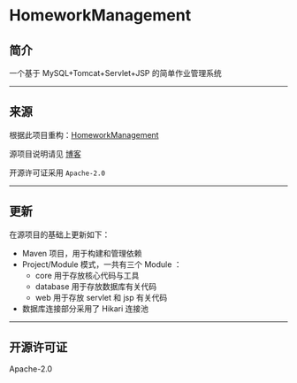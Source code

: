 # HomeworkManagement

## 简介

一个基于 MySQL+Tomcat+Servlet+JSP 的简单作业管理系统

---

## 来源

根据此项目重构：[HomeworkManagement](http://www.huaji.store:23333/summary/HomeworkManagement.git)

源项目说明请见 [博客](http://ry.huaji.store/2020/03/JavaEE-02/)

开源许可证采用 `Apache-2.0`

---

## 更新

在源项目的基础上更新如下：

- Maven 项目，用于构建和管理依赖
- Project/Module 模式，一共有三个 Module ：
  - core 用于存放核心代码与工具
  - database 用于存放数据库有关代码
  - web 用于存放 servlet 和 jsp 有关代码
- 数据库连接部分采用了 Hikari 连接池

---

## 开源许可证

Apache-2.0

